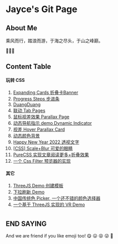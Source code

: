 # Jayce's Git Page

## About Me

乘风而行，踏浪而游，于海之尽头，于山之峰巅。

🥳🥳🥳

## Content Table

#### 玩转 CSS

1. [Expanding Cards 折叠卡Banner](https://jaycethanks.github.io/demos/expanding-cards)
2. [Progress Steps 步进条](https://jaycethanks.github.io/demos/progress-steps) 
3. [DuangDuang](https://jaycethanks.github.io/demos/CssTrick/DuangDuang/)
4. [联动 Tab Pages](https://jaycethanks.github.io/demos/CssTrick/interactiveCarousel/)
5. [鼠标视差效果 Parallax Page](https://jaycethanks.github.io/demos/CssTrick/ParallaxPage)
6. [动态导航指示 demo Dynamic Indicator](https://jaycethanks.github.io/demos/DynamicNavgatorIndicator/)
7. [视差 Hover Parallax Card](https://jaycethanks.github.io/demos/CssTrick/ParallaxCard)
8. [动态颜色背景](https://jaycethanks.github.io/demos/CssTrick/DynamicBackgroundColor)
9. [Happy New Year 2022 透视文字](https://jaycethanks.github.io/demos/CssTrick/HappyNewYear2022)
10. [[CSS] Scale+Blur 可爱的眼睛](https://jaycethanks.github.io/demos/CssTrick/scale-blur/)
11. [PureCSS 实现文章阅读更多+折叠效果](https://jaycethanks.github.io/demos/CssTrick/purecss-continue-reading)
12. [一个 Css Filter 预览器的实现](https://jaycethanks.github.io/demos/CssTrick/filtercomparison)

#### 其它

1. [ThreeJS Demo 创建模板](https://jaycethanks.github.io/demos/ThreeJsDemoPlatform/)
2. [下拉刷新 Demo](https://jaycethanks.github.io/demos/DragPullRefresh)
3. [中国传统色 Picker, 一个还不错的颜色选择器](https://jaycethanks.github.io/demos/ChinaTradColorPick/)
4. [一个基于 ThreeJS 实现的 VR Demo](https://jaycethanks.github.io/demos/ThreejsPipesMapping/)

#

#

#

#

## END SAYING

And we are friend if you like emoji too! 😋 😛 😝 😜 🤪
